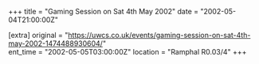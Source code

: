 +++
title = "Gaming Session on Sat 4th May 2002"
date = "2002-05-04T21:00:00Z"

[extra]
original = "https://uwcs.co.uk/events/gaming-session-on-sat-4th-may-2002-1474488930604/"    
ent_time = "2002-05-05T03:00:00Z"
location = "Ramphal R0.03/4"
+++



